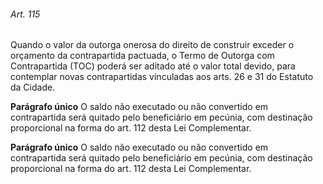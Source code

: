 
###### Art. 115
Quando o valor da outorga onerosa do direito de construir exceder o orçamento da contrapartida pactuada, o Termo de Outorga com Contrapartida (TOC) poderá ser aditado até o valor total devido, para contemplar novas contrapartidas vinculadas aos arts. 26 e 31 do Estatuto da Cidade.

**Parágrafo único** O saldo não executado ou não convertido em contrapartida será quitado pelo beneficiário em pecúnia, com destinação proporcional na forma do art. 112 desta Lei Complementar.

**Parágrafo único** O saldo não executado ou não convertido em contrapartida será quitado pelo beneficiário em pecúnia, com destinação proporcional na forma do art. 112 desta Lei Complementar.
